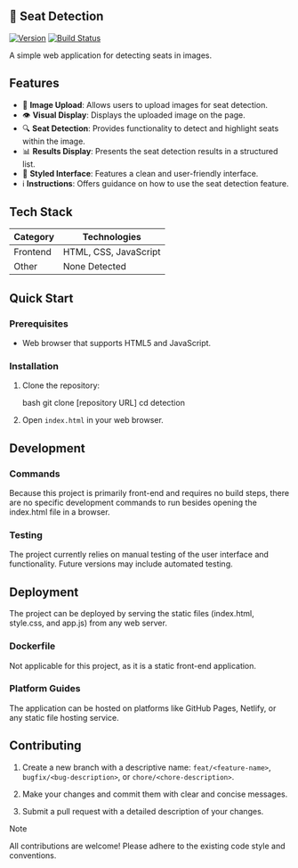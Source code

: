 
## 💺 Seat Detection

[![Version](https://img.shields.io/badge/version-1.0.0-blue.svg)](https://img.shields.io/badge/version-1.0.0-blue.svg)
[![Build Status](https://img.shields.io/badge/build-passing-brightgreen.svg)](https://img.shields.io/badge/build-passing-brightgreen.svg)

A simple web application for detecting seats in images.

## Features

*   🔧 **Image Upload**: Allows users to upload images for seat detection.
*   👁️ **Visual Display**: Displays the uploaded image on the page.
*   🔍 **Seat Detection**: Provides functionality to detect and highlight seats within the image.
*   📊 **Results Display**: Presents the seat detection results in a structured list.
*   🎨 **Styled Interface**: Features a clean and user-friendly interface.
*   ℹ️ **Instructions**: Offers guidance on how to use the seat detection feature.

## Tech Stack

| Category | Technologies |
|---|---|
| Frontend | HTML, CSS, JavaScript |
| Other | None Detected |

## Quick Start

### Prerequisites

*   Web browser that supports HTML5 and JavaScript.
    
### Installation

1.  Clone the repository:
    
    bash
    git clone [repository URL]
    cd detection
    
    
2.  Open `index.html` in your web browser.
    

## Development

### Commands
Because this project is primarily front-end and requires no build steps, there are no specific development commands to run besides opening the index.html file in a browser.

### Testing
The project currently relies on manual testing of the user interface and functionality. Future versions may include automated testing.

## Deployment
The project can be deployed by serving the static files (index.html, style.css, and app.js) from any web server.

### Dockerfile
Not applicable for this project, as it is a static front-end application.

### Platform Guides
The application can be hosted on platforms like GitHub Pages, Netlify, or any static file hosting service.

## Contributing

1.  Create a new branch with a descriptive name: `feat/<feature-name>`, `bugfix/<bug-description>`, or `chore/<chore-description>`.
    
2.  Make your changes and commit them with clear and concise messages.
    
3.  Submit a pull request with a detailed description of your changes.
    

> [!NOTE]
> All contributions are welcome! Please adhere to the existing code style and conventions.
